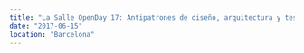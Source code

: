 ```yaml
---
title: "La Salle OpenDay 17: Antipatrones de diseño, arquitectura y testing"
date: "2017-06-15"
location: "Barcelona"
---
```

